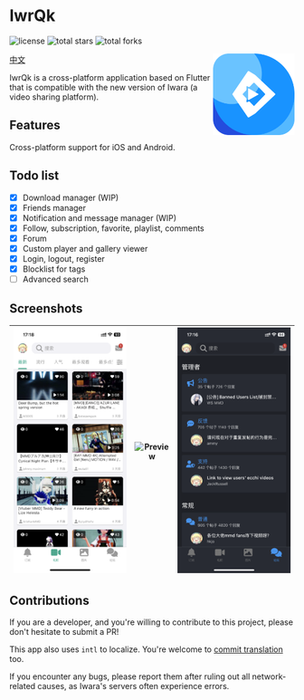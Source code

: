 # IwrQk 

![license](https://img.shields.io/github/license/iwrqk/iwrqk.svg)
![total stars](https://img.shields.io/github/stars/iwrqk/iwrqk?label=total%20stars)
![total forks](https://img.shields.io/github/forks/iwrqk/iwrqk?label=total%20forks)

<img src="./doc/icon.png" alt="logo" width="144" height="144" align="right" />

[中文](./doc/README_zh_CN.md)

IwrQk is a cross-platform application based on Flutter that is compatible with the new version of Iwara (a video sharing platform).

## Features

Cross-platform support for iOS and Android.

## Todo list

 - [x] Download manager (WIP)
 - [x] Friends manager
 - [x] Notification and message manager (WIP)
 - [x] Follow, subscription, favorite, playlist, comments
 - [x] Forum
 - [x] Custom player and gallery viewer
 - [x] Login, logout, register
 - [x] Blocklist for tags
 - [ ] Advanced search

## Screenshots

| ![Preview](./doc/1.png) | ![Preview](./doc/2.png) | ![Preview](./doc/3.png) | 
|:---:|:---:|:---:|

## Contributions

If you are a developer, and you're willing to contribute to this project, please don't hesitate to submit a PR!

This app also uses `intl` to localize. You're welcome to [commit translation](/lib/l10n/intl_en.arb) too.

If you encounter any bugs, please report them after ruling out all network-related causes, as Iwara's servers often experience errors.
